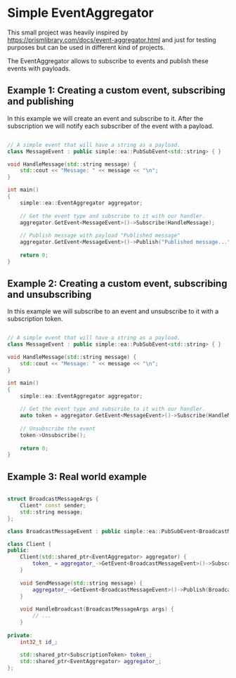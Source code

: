 # Simple EventAggregator

This small project was heavily inspired by https://prismlibrary.com/docs/event-aggregator.html and just for testing purposes but can be used in different kind of projects.

The EventAggregator allows to subscribe to events and publish these events with payloads.


## Example 1: Creating a custom event, subscribing and publishing

In this example we will create an event and subscribe to it. After the subscription we will notify each subscriber of the event with a payload.

```c++

// A simple event that will have a string as a payload.
class MessageEvent : public simple::ea::PubSubEvent<std::string> { }

void HandleMessage(std::string message) {
	std::cout << "Message: " << message << "\n";
}

int main()
{
    simple::ea::EventAggregator aggregator;
    
    // Get the event type and subscribe to it with our handler.
    aggregator.GetEvent<MessageEvent>()->Subscribe(HandleMessage);
    
    // Publish message with payload "Published message"
    aggregator.GetEvent<MessageEvent>()->Publish("Published message...");
    
    return 0;
}

```


## Example 2: Creating a custom event, subscribing and unsubscribing

In this example we will subscribe to an event and unsubscribe to it with a subscription token.

```c++

// A simple event that will have a string as a payload.
class MessageEvent : public simple::ea::PubSubEvent<std::string> { }

void HandleMessage(std::string message) {
	std::cout << "Message: " << message << "\n";
}

int main()
{
    simple::ea::EventAggregator aggregator;
    
    // Get the event type and subscribe to it with our handler.
    auto token = aggregator.GetEvent<MessageEvent>()->Subscribe(HandleMessage);
    
    // Unsubscribe the event
    token->Unsubscribe();
    
    return 0;
}

```


## Example 3: Real world example

```c++

struct BroadcastMessageArgs {
    Client* const sender;
    std::string message;
};

class BroadcastMessageEvent : public simple::ea::PubSubEvent<BroadcastMessageArgs> { };

class Client {
public:
    Client(std::shared_ptr<EventAggregator> aggregator) {
        token_ = aggregator_->GetEvent<BroadcastMessageEvent>()->Subscribe(std::bind(&Client::HandleBroadcast, this, std::placeholders::_1))
    }
    
    void SendMessage(std::string message) {
        aggregator_->GetEvent<BroadcastMessageEvent>()->Publish(BroadcastMessageArgs{ this, message });
    }
    
    void HandleBroadcast(BroadcastMessageArgs args) {
        // ...
    }
    
private:
    int32_t id_;
    
    std::shared_ptr<SubscriptionToken> token_;
    std::shared_ptr<EventAggregator> aggregator_;
};

```

